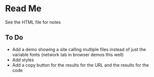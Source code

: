 # Read Me
See the HTML file for notes

## To Do
- Add a demo showing a site calling multiple files instead of just the variable fonts (network tab in browser demos this well)
- Add styles
- Add a copy button for the results for the URL and the results for the code